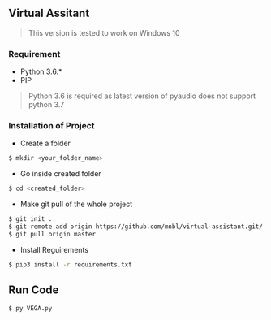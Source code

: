 ## Virtual Assitant
> This version is tested to work on Windows 10

### Requirement
- Python 3.6.*
- PIP
> Python 3.6 is required as latest version of pyaudio does not support python 3.7

### Installation of Project

- Create a folder
```sh
$ mkdir <your_folder_name>
```
- Go inside created folder
```sh
$ cd <created_folder>
```
- Make git pull of the whole project
```sh
$ git init .
$ git remote add origin https://github.com/mnbl/virtual-assistant.git/
$ git pull origin master
```
<!-- - Install pip3
```sh
$ sudo apt-get install python3-pip
``` -->

- Install Reguirements
```sh
$ pip3 install -r requirements.txt
```

## Run Code
```sh
$ py VEGA.py
```
